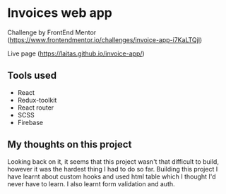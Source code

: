 # Invoices web app

Challenge by FrontEnd Mentor (https://www.frontendmentor.io/challenges/invoice-app-i7KaLTQjl)

Live page (https://laitas.github.io/invoice-app/)

## Tools used

- React
- Redux-toolkit
- React router
- SCSS
- Firebase

## My thoughts on this project

Looking back on it, it seems that this project wasn't that difficult to build, however it was the hardest thing I had to do so far. Building this project I have learnt about custom hooks and used html table which I thought I'd never have to learn. I also learnt form validation and auth.
